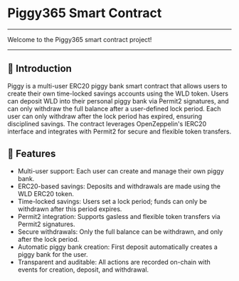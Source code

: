 # Piggy365 Smart Contract

---

Welcome to the Piggy365 smart contract project! 

---

## 📝 Introduction

Piggy is a multi-user ERC20 piggy bank smart contract that allows users to create their own time-locked savings accounts using the WLD token. Users can deposit WLD into their personal piggy bank via Permit2 signatures, and can only withdraw the full balance after a user-defined lock period. Each user can only withdraw after the lock period has expired, ensuring disciplined savings. The contract leverages OpenZeppelin's IERC20 interface and integrates with Permit2 for secure and flexible token transfers.

## 🌟 Features

- Multi-user support: Each user can create and manage their own piggy bank.
- ERC20-based savings: Deposits and withdrawals are made using the WLD ERC20 token.
- Time-locked savings: Users set a lock period; funds can only be withdrawn after this period expires.
- Permit2 integration: Supports gasless and flexible token transfers via Permit2 signatures.
- Secure withdrawals: Only the full balance can be withdrawn, and only after the lock period.
- Automatic piggy bank creation: First deposit automatically creates a piggy bank for the user.
- Transparent and auditable: All actions are recorded on-chain with events for creation, deposit, and withdrawal.

